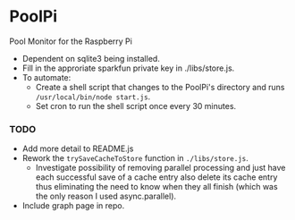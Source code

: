 # PoolPi
Pool Monitor for the Raspberry Pi

* Dependent on sqlite3 being installed.
* Fill in the approriate sparkfun private key in ./libs/store.js.
* To automate:
  * Create a shell script that changes to the PoolPi's directory and runs ```/usr/local/bin/node start.js```.
  * Set cron to run the shell script once every 30 minutes.

### TODO
* Add more detail to README.js
* Rework the ```trySaveCacheToStore``` function in ```./libs/store.js```.
  * Investigate possibility of removing parallel processing and just have each successful save of a cache entry also delete its cache entry thus eliminating the need to know when they all finish (which was the only reason I used async.parallel).
* Include graph page in repo. 